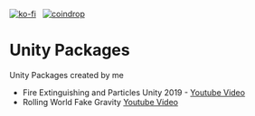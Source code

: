 [![ko-fi](https://ko-fi.com/img/githubbutton_sm.svg)](https://ko-fi.com/H2H1ZZY1Q)
&nbsp;
[![coindrop](https://pabanks.io/assets/coindrop-md.svg)](https://coindrop.to/auxcodes)
# Unity Packages
Unity Packages created by me
- Fire Extinguishing and Particles Unity 2019 - [Youtube Video](https://www.youtube.com/watch?v=iNzYX3g5tl4)
- Rolling World Fake Gravity [Youtube Video](https://www.youtube.com/watch?v=QvSC9kuK9J4&t=0s)
